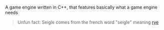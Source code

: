 A game engine written in C++, that features basically what a game engine needs

> Unfun fact: Seigle comes from the french word "seigle" meaning [rye](https://en.wikipedia.org/wiki/Rye)
